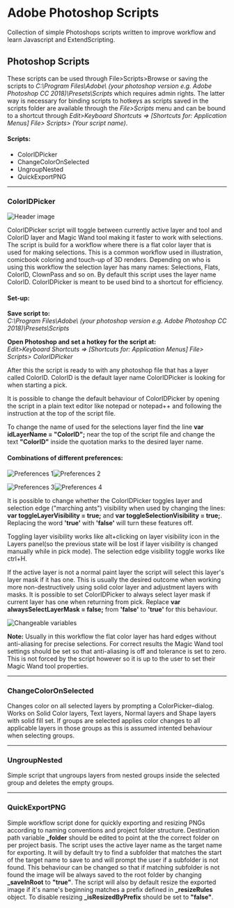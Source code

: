 # Adobe Photoshop Scripts

Collection of simple Photoshops scripts written to improve workflow and learn Javascript and ExtendScripting.

## Photoshop Scripts

These scripts can be used through File>Scripts>Browse or saving the scripts to *C:\Program Files\Adobe\ (your photoshop version e.g. Adobe Photoshop CC 2018)\Presets\Scripts* which requires admin rights.
The latter way is necessary for binding scripts to hotkeys as scripts saved in the scripts folder are available through the *File>Scripts* menu and can be bound to a shortcut through *Edit>Keyboard Shortcuts => [Shortcuts for: Application Menus] File> Scripts> (Your script name)*.

#### Scripts:
* ColorIDPicker
* ChangeColorOnSelected
* UngroupNested
* QuickExportPNG

---

### ColorIDPicker

![Header image](https://github.com/korintic/AdobePhotoshopScripts/blob/master/Images/ColorIDPicker.png "Header image")


ColorIDPicker script will toggle between currently active layer and tool and ColorID layer and Magic Wand tool making it faster to work with selections.
The script is build for a workflow where there is a flat color layer that is used for making selections.
This is a common workflow used in illustration, comicbook coloring and touch-up of 3D renders.
Depending on who is using this workflow the selection layer has many names: Selections, Flats, ColorID, ClownPass and so on.
By default this script uses the layer name ColorID.
ColorIDPicker is meant to be used bind to a shortcut for efficiency.

#### Set-up:
**Save script to:**  
*C:\Program Files\Adobe\ (your photoshop version e.g. Adobe Photoshop CC 2018)\Presets\Scripts*

**Open Photoshop and set a hotkey for the script at:**  
*Edit>Keyboard Shortcuts => [Shortcuts for: Application Menus] File> Scripts> ColorIDPicker*

After this the script is ready to with any photoshop file that has a layer called ColorID.
ColorID is the default layer name ColorIDPicker is looking for when starting a pick.

It is possible to change the default behaviour of ColorIDPicker by opening the script in a plain text editor like notepad or notepad++ and following the instruction at the top of the script file.

To change the name of used for the selections layer find the line **var idLayerName = "ColorID";** near the top of the script file and change the text **"ColorID"** inside the quotation marks to the desired layer name.

#### Combinations of different preferences:

![Preferences 1](https://github.com/korintic/AdobePhotoshopScripts/blob/master/Images/ColorIDPickerPreferences1.gif "Preferences 1")![Preferences 2](https://github.com/korintic/AdobePhotoshopScripts/blob/master/Images/ColorIDPickerPreferences2.gif "Preferences 2")

![Preferences 3](https://github.com/korintic/AdobePhotoshopScripts/blob/master/Images/ColorIDPickerPreferences3.gif "Preferences 3")![Preferences 4](https://github.com/korintic/AdobePhotoshopScripts/blob/master/Images/ColorIDPickerPreferences4.gif "Preferences 4")

It is possible to change whether the ColorIDPicker toggles layer and selection edge ("marching ants") visibility when used by changing the lines: **var toggleLayerVisibility = true;** and **var toggleSelectionVisibility = true;**.
Replacing the word **'true'** with **'false'** will turn these features off.

Toggling layer visibility works like alt+clicking on layer visibility icon in the Layers panel(so the previous state will be lost if layer visibility is changed manually while in pick mode).
The selection edge visibility toggle works like ctrl+H.

If the active layer is not a normal paint layer the script will select this layer's layer mask if it has one. 
This is usually the desired outcome when working more non-destructively using solid color layer and adjustment layers with masks.
It is possible to set ColorIDPicker to always select layer mask if current layer has one when returning from pick.
Replace **var alwaysSelectLayerMask = false;** from **'false'** to **'true'** for this behaviour.

![Changeable variables](https://github.com/korintic/AdobePhotoshopScripts/blob/master/Images/ColorIDPickerPreferences.png "ColorIDPicker.cs")

**Note:**
Usually in this workflow the flat color layer has hard edges without anti-aliasing for precise selections. 
For correct results the Magic Wand tool settings should be set so that anti-aliasing is off and tolerance is set to zero.
This is not forced by the script however so it is up to the user to set their Magic Wand tool properties.

---

### ChangeColorOnSelected

Changes color on all selected layers by prompting a ColorPicker–dialog. Works on Solid Color layers, Text layers, Normal layers and Shape layers with solid fill set.
If groups are selected applies color changes to all applicable layers in those groups as this is assumed intented behaviour when selecting groups.

---

### UngroupNested

Simple script that ungroups layers from nested groups inside the selected group and deletes the empty groups.

---

### QuickExportPNG

Simple workflow script done for quickly exporting and resizing PNGs according to naming conventions and project folder structure.
Destination path variable **_folder** should be edited to point at the the correct folder on per project basis.
The script uses the active layer name as the target name for exporting. It will by default try to find a subfolder that matches the start of the target name to save to and will prompt the user if a subfolder is not found. This behaviour can be changed so that if matching subfolder is not found the image will be always saved to the root folder by changing **_saveInRoot** to **"true"**. The script will also by default resize the exported image if it's name's beginning matches a prefix defined in **_resizeRules** object. To disable resizing **_isResizedByPrefix** should be set to **"false"**.
